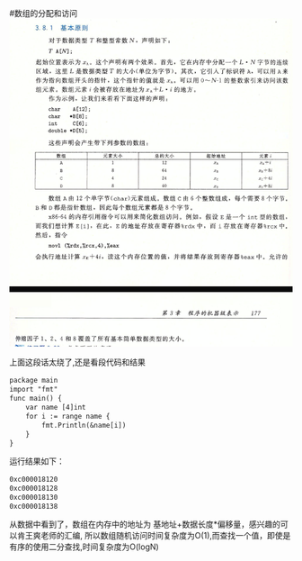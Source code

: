 #数组的分配和访问
![深入理解计算机系统](array.png "")

上面这段话太绕了,还是看段代码和结果

```
package main
import "fmt"
func main() {
	var name [4]int
	for i := range name {
		fmt.Println(&name[i])
	}
}
```

运行结果如下：

```
0xc000018120
0xc000018128
0xc000018130
0xc000018138
```

从数据中看到了，数组在内存中的地址为 基地址+数据长度*偏移量，感兴趣的可以肯王爽老师的汇编,
所以数组随机访问时间复杂度为O(1),而查找一个值，即使是有序的使用二分查找,时间复杂度为O(logN)

